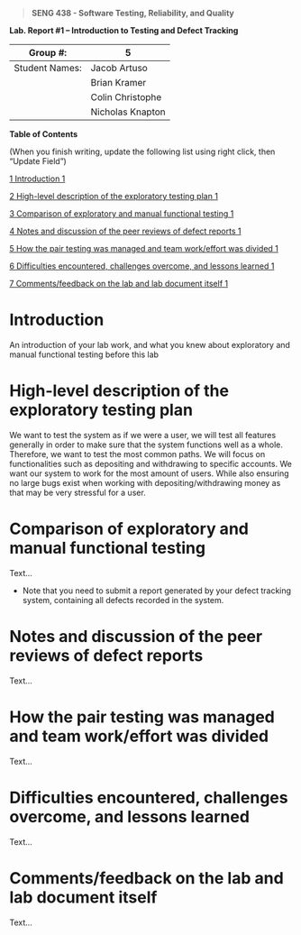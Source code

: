 >   **SENG 438 - Software Testing, Reliability, and Quality**

**Lab. Report \#1 – Introduction to Testing and Defect Tracking**

| Group \#:       | 5                |
|-----------------|------------------|
| Student Names:  | Jacob Artuso     |
|                 | Brian Kramer     |
|                 | Colin Christophe |
|                 | Nicholas Knapton |

**Table of Contents**

(When you finish writing, update the following list using right click, then
“Update Field”)

[1 Introduction	1](#_Toc439194677)

[2 High-level description of the exploratory testing plan	1](#_Toc439194678)

[3 Comparison of exploratory and manual functional testing	1](#_Toc439194679)

[4 Notes and discussion of the peer reviews of defect reports	1](#_Toc439194680)

[5 How the pair testing was managed and team work/effort was
divided	1](#_Toc439194681)

[6 Difficulties encountered, challenges overcome, and lessons
learned	1](#_Toc439194682)

[7 Comments/feedback on the lab and lab document itself	1](#_Toc439194683)

# Introduction

An introduction of your lab work, and what you knew about exploratory and manual
functional testing before this lab

# High-level description of the exploratory testing plan

We want to test the system as if we were a user, we will test all features generally in order to 
make sure that the system functions well as a whole.  Therefore, we want to test the most common paths. 
We will focus on functionalities such as depositing and withdrawing to specific accounts. We want our 
system to work for the most amount of users. While also ensuring no large bugs exist when working 
with depositing/withdrawing money as that may be very stressful for a user.

# Comparison of exploratory and manual functional testing

Text…

-   Note that you need to submit a report generated by your defect tracking
    system, containing all defects recorded in the system.

# Notes and discussion of the peer reviews of defect reports

Text…

# How the pair testing was managed and team work/effort was divided 

Text…

# Difficulties encountered, challenges overcome, and lessons learned

Text…

# Comments/feedback on the lab and lab document itself

Text…
